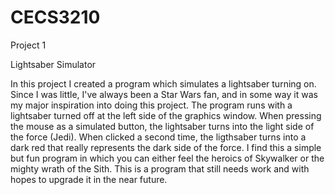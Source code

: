 # CECS3210
Project 1

Lightsaber Simulator

In this project I created a program which simulates a lightsaber turning on. Since I was little, I've always been a Star Wars fan, and in some way it was my major inspiration into doing this project. The program runs with a lightsaber turned off at the left side of the graphics window. When pressing the mouse as a simulated button, the lightsaber turns into the light side of the force (Jedi). When clicked a second time, the ligthsaber turns into a dark red that really represents the dark side of the force. I find this a simple but fun program in which you can either feel the heroics of Skywalker or the mighty wrath of the Sith. This is a program that still needs work and with hopes to upgrade it in the near future. 
